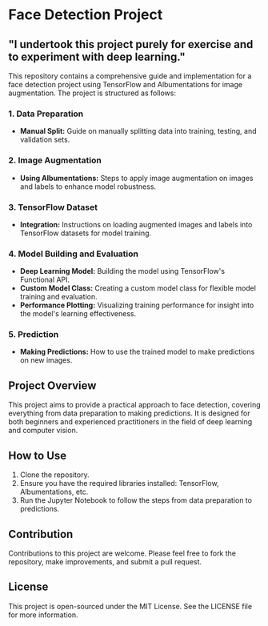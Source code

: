 # Face Detection Project
## "I undertook this project purely for exercise and to experiment with deep learning."
This repository contains a comprehensive guide and implementation for a face detection project using TensorFlow and Albumentations for image augmentation. The project is structured as follows:

### 1. Data Preparation
- **Manual Split:** Guide on manually splitting data into training, testing, and validation sets.

### 2. Image Augmentation
- **Using Albumentations:** Steps to apply image augmentation on images and labels to enhance model robustness.

### 3. TensorFlow Dataset
- **Integration:** Instructions on loading augmented images and labels into TensorFlow datasets for model training.

### 4. Model Building and Evaluation
- **Deep Learning Model:** Building the model using TensorFlow's Functional API.
- **Custom Model Class:** Creating a custom model class for flexible model training and evaluation.
- **Performance Plotting:** Visualizing training performance for insight into the model's learning effectiveness.

### 5. Prediction
- **Making Predictions:** How to use the trained model to make predictions on new images.

## Project Overview
This project aims to provide a practical approach to face detection, covering everything from data preparation to making predictions. It is designed for both beginners and experienced practitioners in the field of deep learning and computer vision.

## How to Use
1. Clone the repository.
2. Ensure you have the required libraries installed: TensorFlow, Albumentations, etc.
3. Run the Jupyter Notebook to follow the steps from data preparation to predictions.

## Contribution
Contributions to this project are welcome. Please feel free to fork the repository, make improvements, and submit a pull request.

## License
This project is open-sourced under the MIT License. See the LICENSE file for more information.
